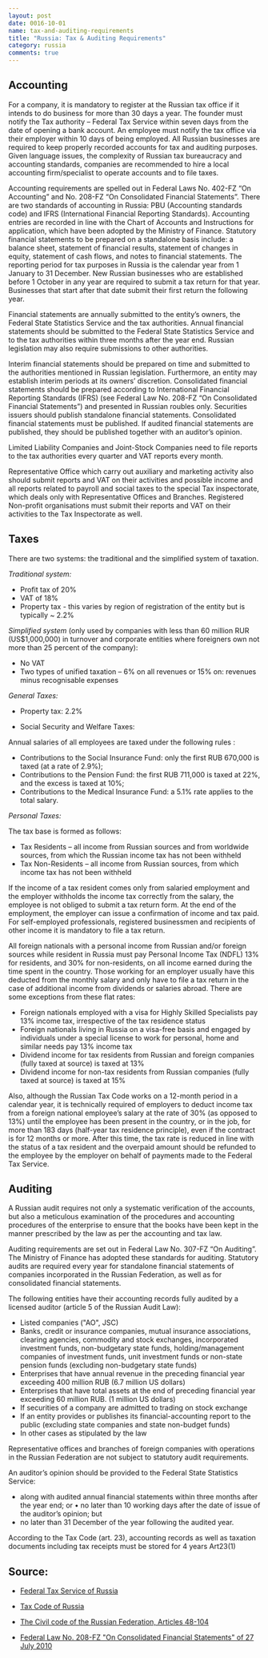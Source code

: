 ```yaml
---
layout: post
date: 0016-10-01
name: tax-and-auditing-requirements
title: "Russia: Tax & Auditing Requirements"
category: russia
comments: true
---
```


## Accounting 
 
For a company, it is mandatory to register at the Russian tax office if it intends to do business for more than 30 days a year. The founder must notify the Tax authority – Federal Tax Service within seven days from the date of opening a bank account. An employee must notify the tax office via their employer within 10 days of being employed. All Russian businesses are required to keep properly recorded accounts for tax and auditing purposes. Given language issues, the complexity of Russian tax bureaucracy and accounting standards, companies are recommended to hire a local accounting firm/specialist to operate accounts and to file taxes.
  
Accounting requirements are spelled out in Federal Laws No. 402-FZ “On Accounting” and No. 208-FZ  “On Consolidated Financial Statements”. There are two standards of accounting in Russia: PBU (Accounting standards code) and IFRS (International Financial Reporting Standards).  Accounting entries are recorded in line with the Chart of Accounts and Instructions for application, which have been adopted by the Ministry of Finance. Statutory financial statements to be prepared on a standalone basis include: a balance sheet, statement of financial results, statement of changes in equity, statement of cash flows, and notes to financial statements. The reporting period for tax purposes in Russia is the calendar year from 1 January to 31 December. New Russian businesses who are established before 1 October in any year are required to submit a tax return for that year. Businesses that start after that date submit their first return the following year.
 
Financial statements are annually submitted to the entity’s owners, the Federal State Statistics Service and the tax authorities. Annual financial statements should be submitted to the Federal State Statistics Service and to the tax authorities within three months after the year end. Russian legislation may also require submissions to other authorities.
 
Interim financial statements should be prepared on time and submitted to the authorities mentioned in Russian legislation. Furthermore, an entity may establish interim periods at its owners’ discretion. Consolidated financial statements should be prepared according to International Financial Reporting Standards (IFRS) (see Federal Law No. 208-FZ “On Consolidated Financial Statements”) and presented in Russian roubles only. Securities issuers should publish standalone financial statements. Consolidated financial statements must be published. If audited financial statements are published, they should be published together with an auditor’s opinion.
 
Limited Liability Companies and Joint-Stock Companies need to file reports to the tax authorities every quarter and VAT reports every month.
 
Representative Office which carry out auxiliary and marketing activity also should submit reports and VAT on their activities and possible income and all reports related to payroll and social taxes to the special Tax inspectorate, which deals only with Representative Offices and Branches.
Registered Non-profit organisations must submit their reports and VAT on their activities to the Tax Inspectorate as well.
 
## Taxes
 
There are two systems: the traditional and the simplified system of taxation.
 
*Traditional system:*
 
  - Profit tax of 20%
  - VAT of 18%
  - Property tax - this varies by region of registration of the entity but is typically ~ 2.2%
 
*Simplified system* (only used by companies with less than 60 million RUR (US$1,000,000) in turnover and corporate entities where foreigners own not more than 25 percent of the company):
  - No VAT 
  - Two types of unified taxation – 6% on all revenues or 15% on: revenues minus recognisable expenses

*General Taxes:*

  - Property tax: 2.2%  

  - Social Security and Welfare Taxes:
 
Annual salaries of all employees are taxed under the following rules :
 
  - Contributions to the Social Insurance Fund: only the first RUB 670,000 is taxed (at a rate of 2.9%);
  - Contributions to the Pension Fund: the first RUB 711,000  is taxed at 22%, and the excess is taxed at 10%;
  - Contributions to the Medical Insurance Fund: a 5.1% rate applies to the total salary.


*Personal Taxes:*
 
 
The tax base is formed as follows:
 
  - Tax Residents – all income from Russian sources and from worldwide sources, from which the Russian income tax has not been withheld
  - Tax Non-Residents – all income from Russian sources, from which income tax has not been withheld
  
If the income of a tax resident comes only from salaried employment and the employer withholds the income tax correctly from the salary, the employee is not obliged to submit a tax return form. At the end of the employment, the employer can issue a confirmation of income and tax paid. For self-employed professionals, registered businessmen and recipients of other income it is mandatory to file a tax return.

All foreign nationals with a personal income from Russian and/or foreign sources while resident in Russia must pay Personal Income Tax (NDFL) 13% for residents, and 30% for non-residents, on all income earned during the time spent in the country. Those working for an employer usually have this deducted from the monthly salary and only have to file a tax return in the case of additional income from dividends or salaries abroad. There are some exceptions from these flat rates:
 
  - Foreign nationals employed with a visa for Highly Skilled Specialists pay 13% income tax, irrespective of the tax residence status
  - Foreign nationals living in Russia on a visa-free basis and engaged by individuals under a special license to work for personal, home and similar needs pay 13% income tax
  - Dividend income for tax residents from Russian and foreign companies (fully taxed at source) is taxed at 13%
  - Dividend income for non-tax residents from Russian companies (fully taxed at source) is taxed at 15%
 
Also, although the Russian Tax Code works on a 12-month period in a calendar year, it is technically required of employers to deduct income tax from a foreign national employee’s salary at the rate of 30% (as opposed to 13%) until the employee has been present in the country, or in the job, for more than 183 days (half-year tax residence principle), even if the contract is for 12 months or more. After this time, the tax rate is reduced in line with the status of a tax resident and the overpaid amount should be refunded to the employee by the employer on behalf of payments made to the Federal Tax Service.


  
## Auditing
 
A Russian audit requires not only a systematic verification of the accounts, but also a meticulous examination of the procedures and accounting procedures of the enterprise to ensure that the books have been kept in the manner prescribed by the law as per the accounting and tax law.
 
Auditing requirements are set out in Federal Law No. 307-FZ “On Auditing”. The Ministry of Finance has adopted these standards for auditing. Statutory audits are required every year for standalone financial statements of companies incorporated in the Russian Federation, as well as for consolidated financial statements.
 
The following entities have their accounting records fully audited by a licensed auditor (article 5 of the Russian Audit Law):

  - Listed companies ("AO", JSC)
  - Banks, credit or insurance companies, mutual insurance associations, clearing agencies, commodity and stock exchanges, incorporated investment funds, non-budgetary state funds, holding/management companies of investment funds, unit investment funds or non-state pension funds (excluding non-budgetary state funds)
  - Enterprises that have annual revenue in the preceding financial year exceeding 400 million RUB (6.7 million US dollars)
  - Enterprises that have total assets at the end of preceding financial year exceeding 60 million RUB. (1 million US dollars)
  - If securities of a company are admitted to trading on stock exchange
  - If an entity provides or publishes its financial-accounting report to the public (excluding state companies and state non-budget funds)
  - In other cases as stipulated by the law
 
Representative offices and branches of foreign companies with operations in the Russian Federation are not subject to statutory audit requirements.
 
An auditor’s opinion should be provided to the Federal State Statistics Service:
 
  - along with audited annual financial statements within three months after the year end; or •  no later than 10 working days after the date of issue of the auditor’s opinion; but
  - no later than 31 December of the year following the audited year.
  
According to the Tax Code (art. 23), accounting records as well as taxation documents including tax receipts must be stored for 4 years Art23(1)
 
 
## Source:
 
  - [Federal Tax Service of Russia](https://www.nalog.ru/eng/taxation_in_russia/np/)
 
  - [Tax Code of Russia](https://www.nalog.ru/eng/tax_legislation/tax_code_of_russia/)
 
  - [The Civil code of the Russian Federation, Articles 48-104](http://www.wipo.int/edocs/lexdocs/laws/en/ru/ru083en.pdf)

  - [Federal Law No. 208-FZ "On Consolidated Financial Statements" of 27 July 2010](https://www.wto.org/english/thewto_e/acc_e/rus_e/WTACCRUS48A5_LEG_119.pdf)

